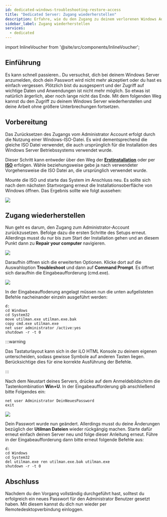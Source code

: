 ```yaml
---
id: dedicated-windows-troubleshooting-restore-access
title: "Dedicated Server: Zugang wiederherstellen"
description: Erfahre, wie du den Zugang zu deinem verlorenen Windows Administrator Account bei einem dedizierten Server von ZAP-Hosting wiederherstellen kannst - ZAP-Hosting.com Documentation
sidebar_label: Zugang wiederherstellen
services:
  - dedicated
---
```


import InlineVoucher from '@site/src/components/InlineVoucher';

## Einführung

Es kann schnell passieren.. Du versuchst, dich bei deinem Windows Server anzumelden, doch dein Passwort wird nicht mehr akzeptiert oder du hast es einfach vergessen. Plötzlich bist du ausgesperrt und der Zugriff auf wichtige Daten und Anwendungen ist nicht mehr möglich. So etwas ist natürlich ärgerlich, aber noch lange nicht das Ende. Mit dem folgenden Weg kannst du den Zugriff zu deinem Windows Server wiederherstellen und deine Arbeit ohne größere Unterbrechungen fortsetzen.

<InlineVoucher />

## Vorbereitung
Das Zurücksetzen des Zugangs vom Administrator Account erfolgt durch die Nutzung einer Windows-ISO-Datei. Es wird dementsprechend die gleiche ISO Datei verwendet, die auch ursprünglich für die Installation des Windows Server Betriebssystems verwendet wurde. 

Dieser Schritt kann entweder über den Weg der [**Erstinstallation**](dedicated-setup.md) oder per **[ISO](dedicated-iso.md)** erfolgen. Wähle beziehungsweise gebe ja nach verwendeter Vorgehensweise die ISO Datei an, die ursprünglich verwendet wurde.

Mounte die ISO und starte das System im Anschluss neu. Es sollte sich nach dem nächsten Startvorgang erneut die Installationsoberfläche von Windows öffnen. Das Ergebnis sollte wie folgt aussehen:

![](https://screensaver01.zap-hosting.com/index.php/s/XGKfQrwdcmcabY6/preview)



## Zugang wiederherstellen

Nun geht es darum, den Zugang zum Administrator-Account zurückzusetzen. Befolge dazu die ersten Schritte des Setups erneut. Allerdings musst du nur bis zum Start der Installation gehen und an diesem Punkt dann zu **Repair your computer** navigieren.

![](https://screensaver01.zap-hosting.com/index.php/s/qwPgHyqNaQdsqzm/preview)



Daraufhin öffnen sich die erweiterten Optionen. Klicke dort auf die Auswahloption **Troubleshoot** und dann auf **Command Prompt**. Es öffnet sich daraufhin die Eingabeaufforderung (cmd.exe).

![](https://screensaver01.zap-hosting.com/index.php/s/BEan26iNkmzECJ3/download)

In der Eingabeauffoderung angelagt müssen nun die unten aufgelisteten Befehle nacheinander einzeln ausgeführt werden:

```
d:
cd Windows
cd System32
move utilman.exe utilman.exe.bak
copy cmd.exe utilman.exe
net user administrator /active:yes
shutdown -r -t 0
```
:::warning

Das Tastaturlayout kann sich in der iLO HTML Konsole zu deinem eigenen unterscheiden, sodass gewisse Symbole auf anderen Tasten liegen. Berücksichtige dies für eine korrekte Ausführung der Befehle.

:::



Nach dem Neustart deines Servers, drücke auf dem Anmeldebildschirm die Tastenkombination **Win+U**. In der Eingabeaufforderung gib anschließend bitte Folgendes ein:

```
net user Administrator DeinNeuesPassword
exit
```

![](https://screensaver01.zap-hosting.com/index.php/s/TiKJZPdg2kj5LG3/download)

Dein Passwort wurde nun geändert. Allerdings musst du deine Änderungen bezüglich der **Utilman Dateien** wieder rückgängig machen. Starte dafür erneut einfach deinen Server neu und folge dieser Anleitung erneut. Führe in der Eingabeaufforderung dann bitte erneut folgende Befehle aus:

```
d:
cd Windows
cd System32
del utilman.exe ren utilman.exe.bak utilman.exe
shutdown -r -t 0
```



## Abschluss

Nachdem du den Vorgang vollständig durchgeführt hast, solltest du erfolgreich ein neues Passwort für den Administrator Benutzer gesetzt haben. Mit diesem kannst du dich nun wieder per Remotedesktopverbindung einloggen. 

